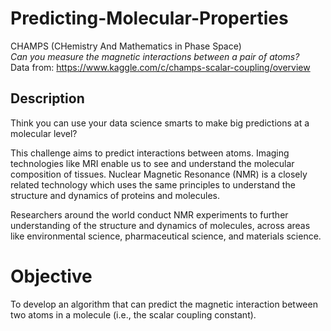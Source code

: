 # Predicting-Molecular-Properties
CHAMPS (CHemistry And Mathematics in Phase Space) <br>
*Can you measure the magnetic interactions between a pair of atoms?* <br>
Data from: https://www.kaggle.com/c/champs-scalar-coupling/overview

## Description
Think you can use your data science smarts to make big predictions at a molecular level?

This challenge aims to predict interactions between atoms. Imaging technologies like MRI enable us to see and understand the 
molecular composition of tissues. Nuclear Magnetic Resonance (NMR) is a closely related technology which uses the same principles
to understand the structure and dynamics of proteins and molecules.

Researchers around the world conduct NMR experiments to further understanding of the structure and dynamics of molecules, across 
areas like environmental science, pharmaceutical science, and materials science. 
# Objective
To develop an algorithm that can predict the magnetic interaction between two atoms in a molecule (i.e., the scalar coupling constant).
